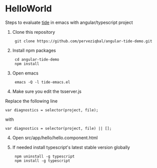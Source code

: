 # HelloWorld

Steps to evaluate [tide]() in emacs with angular/typescript project

1. Clone this repository

        git clone https://github.com/perveziqbal/angular-tide-demo.git

2. Install npm packages

        cd angular-tide-demo
        npm install

3. Open emacs

        emacs -Q -l tide-emacs.el

4. Make sure you edit the tsserver.js

Replace the following line

    var diagnostics = selector(project, file);
with

    var diagnostics = selector(project, file) || [];

4. Open src/app/hello/hello.component.html
5. If needed install typescript's latest stable version globally

        npm uninstall -g typescript
        npm install -g typescript
